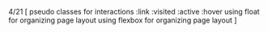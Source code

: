 4/21 [
  pseudo classes for interactions
    :link
    :visited
    :active
    :hover
  using float for organizing page layout
  using flexbox for organizing page layout
]
